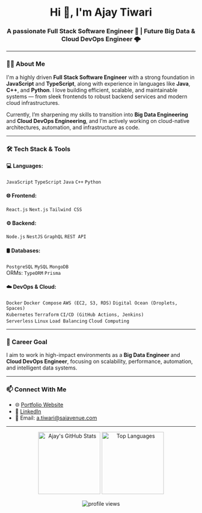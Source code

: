 <h1 align="center">Hi 👋, I'm Ajay Tiwari</h1>
<h3 align="center">A passionate Full Stack Software Engineer 🚀 | Future Big Data & Cloud DevOps Engineer 🌩️</h3>

---

### 👨‍💻 About Me

I'm a highly driven **Full Stack Software Engineer** with a strong foundation in **JavaScript** and **TypeScript**, along with experience in languages like **Java**, **C++**, and **Python**. I love building efficient, scalable, and maintainable systems — from sleek frontends to robust backend services and modern cloud infrastructures.

Currently, I’m sharpening my skills to transition into **Big Data Engineering** and **Cloud DevOps Engineering**, and I’m actively working on cloud-native architectures, automation, and infrastructure as code.

---

### 🛠️ Tech Stack & Tools

#### 💻 Languages:
`JavaScript` `TypeScript` `Java` `C++` `Python`

#### 🌐 Frontend:
`React.js` `Next.js` `Tailwind CSS`

#### ⚙️ Backend:
`Node.js` `NestJS` `GraphQL` `REST API`

#### 🛢️ Databases:
`PostgreSQL` `MySQL` `MongoDB`  
ORMs: `TypeORM` `Prisma`

#### ☁️ DevOps & Cloud:
`Docker` `Docker Compose` `AWS (EC2, S3, RDS)` `Digital Ocean (Droplets, Spaces)`  
`Kubernetes` `Terraform` `CI/CD (GitHub Actions, Jenkins)`  
`Serverless` `Linux` `Load Balancing` `Cloud Computing`

---

### 🚀 Career Goal

I aim to work in high-impact environments as a **Big Data Engineer** and **Cloud DevOps Engineer**, focusing on scalability, performance, automation, and intelligent data systems.

---

### 📫 Connect With Me

- 🌐 [Portfolio Website](https://ajay-tiwari.com.np)
- 💼 [LinkedIn](https://www.linkedin.com/in/ajay-tiwari-323298276/)
- 📧 Email: a.tiwari@saiavenue.com

---

<p align="center">
  <img src="https://github-readme-stats.vercel.app/api?username=ajaytiwari&show_icons=true&theme=github_dark" alt="Ajay's GitHub Stats" height="165" />
  <img src="https://github-readme-stats.vercel.app/api/top-langs/?username=ajaytiwari&layout=compact&theme=github_dark" alt="Top Languages" height="165" />
</p>

<p align="center">
  <img src="https://komarev.com/ghpvc/?username=ajaytiwari&label=Profile%20views&color=0e75b6&style=flat" alt="profile views" />
</p>
